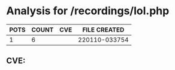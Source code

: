# Analysis for /recordings/lol.php
| POTS | COUNT | CVE | FILE CREATED |
|---|---|---|---|
| 1 | 6 | | 220110-033754 |

## CVE: 